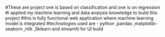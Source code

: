 #These are project one is based on classification and one is on regression 
#i applied my machine learning and data analysis knowledge to build this project
#this is fully functional web application where machine learning model is integrated
#technologies used are -
python ,pandas ,matplotlib-seaborn ,nltk ,Sklearn and streamlit for UI build
